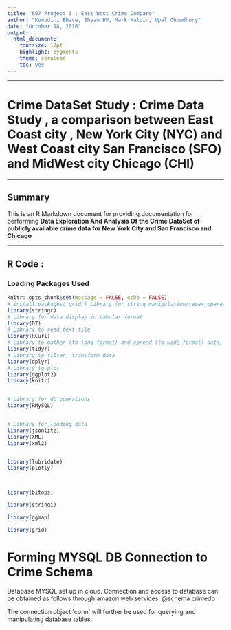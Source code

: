 ```yaml
---
title: "607 Project 3 : East West Crime Compare"
author: "Kumudini Bhave, Shyam BV, Mark Halpin, Upal Chowdhury"
date: "October 18, 2016"
output:
  html_document:
    fontsize: 17pt
    highlight: pygments
    theme: cerulean
    toc: yes
---
```



********

# **Crime DataSet Study : Crime Data Study , a comparison between East Coast city , New York City (NYC) and West Coast city San Francisco (SFO) and MidWest city Chicago (CHI)**

********

## Summary

This is an R Markdown document for providing documentation for performing **Data Exploration And Analysis Of the Crime  DataSet of publicly available crime data for New York City and San Francisco and Chicago**


********




## R Code :



### Loading Packages Used



```r
knitr::opts_chunk$set(message = FALSE, echo = FALSE)
# install.packages('grid') Library for string manipulation/regex operations
library(stringr)
# Library for data display in tabular format
library(DT)
# Library to read text file
library(RCurl)
# Library to gather (to long format) and spread (to wide format) data, to tidy data
library(tidyr)
# Library to filter, transform data
library(dplyr)
# Library to plot
library(ggplot2)
library(knitr)


# Library for db operations
library(RMySQL)


# Library for loading data
library(jsonlite)
library(XML)
library(xml2)


library(lubridate)
library(plotly)



library(bitops)

library(stringi)

library(ggmap)

library(grid)
```



Forming MYSQL DB Connection to Crime Schema
========================================================

Database MYSQL set up in cloud.
Connection and access to database can be obtained as follows through amazon web services.
@schema crimedb

The connection object 'conn' will further be used for querying and manipulating database tables.


